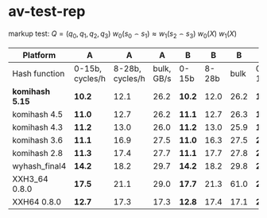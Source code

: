 # av-test-rep

markup test:
$Q = (q_{0}, q_{1}, q_{2}, q_{3})$
$w_{0}(s_{0} \frown s_{1}) \approx w_{1}(s_{2} \frown s_{3})$
$w_{0}(X)$
$w_{1}(X)$

|Platform         |A              |A              |A              |B       |B    |B   |C       |C    |C   |D       |D    |D   |
|-----------------|---------------|---------------|---------------|--------|-----|----|--------|-----|----|--------|-----|----|
|Hash function    |0-15b, cycles/h|8-28b, cycles/h|bulk, GB/s     |0-15b   |8-28b|bulk|0-15b   |8-28b|bulk|0-15b   |8-28b|bulk|
|**komihash 5.15**|**10.2**       |12.1           |26.2           |**10.2**|12.0 |26.2|**12.3**|14.6 |23.1|**12.7**|13.8 |23.3|
|komihash 4.5     |**11.0**       |12.7           |26.2           |**11.1**|12.7 |26.3|**18.1**|21.9 |16.4|**12.8**|14.4 |22.4|
|komihash 4.3     |**11.2**       |13.0           |26.0           |**11.2**|13.0 |25.9|**17.9**|21.6 |16.3|**15.3**|16.3 |22.8|
|komihash 3.6     |**11.1**       |16.9           |27.5           |**11.0**|16.3 |27.5|**20.1**|24.0 |16.3|**16.0**|19.0 |22.3|
|komihash 2.8     |**11.3**       |17.4           |27.7           |**11.1**|17.7 |27.8|**21.3**|25.6 |16.2|**18.1**|22.3 |23.5|
|wyhash_final4    |**14.2**       |18.2           |29.7           |**14.2**|18.2 |29.8|**25.9**|32.9 |12.5|**16.2**|19.7 |29.2|
|XXH3_64 0.8.0    |**17.5**       |21.1           |29.0           |**17.7**|21.3 |61.0|**21.8**|27.2 |29.6|**18.0**|29.3 |51.0|
|XXH64 0.8.0      |**12.7**       |17.3           |17.3           |**12.8**|17.4 |17.1|**24.3**|36.6 |8.9 |**12.5**|16.4 |18.2|

